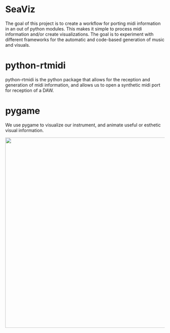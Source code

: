 # SeaViz
The goal of this project is to create a workflow for porting midi information in an out of python modules. This makes it simple to process midi information and/or create visualizations. The goal is to experiment with different frameworks for the automatic and code-based generation of music and visuals.

# python-rtmidi
python-rtmidi is the python package that allows for the reception and generation of midi information, and allows us to open a synthetic midi port for reception of a DAW.

# pygame
We use pygame to visualize our instrument, and animate useful or esthetic visual information.

<img src="https://github.com/giuliofilippi/SeaViz/assets/54779477/8f1fbd6b-4c29-47c7-b843-0eb0d9a2080a" width="600">
